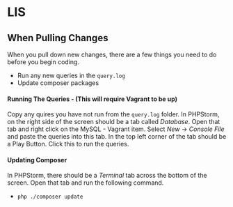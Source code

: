 
# LIS

## When Pulling Changes

When you pull down new changes, there are a few things you need to do before you begin coding.
- Run any new queries in the `query.log`
- Update composer packages

#### Running The Queries - (This will require Vagrant to be up)
Copy any quires you have not run from the `query.log` folder. In PHPStorm, on the right side of the
screen should be a tab called _Database_. Open that tab and right click on the MySQL - Vagrant item.
Select _New_ -> _Console File_ and paste the queries into this tab. In the top left corner of the tab
should be a Play Button. Click this to run the queries.

#### Updating Composer
In PHPStorm, there should be a _Terminal_ tab across the bottom of the screen. Open that tab and run
the following command.
- `php ./composer update`